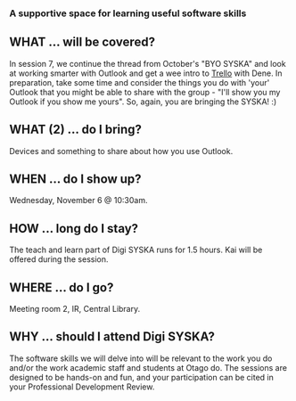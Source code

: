 ### A supportive space for learning useful software skills

## WHAT ... will be covered?
In session 7, we continue the thread from October's "BYO SYSKA" and look at working smarter with Outlook and get a wee intro to [Trello](https://trello.com/en) with Dene. In preparation, take some time and consider the things you do with 'your' Outlook that you might be able to share with the group - "I'll show you my Outlook if you show me yours". So, again, you are bringing the SYSKA! :)   

## WHAT (2) ... do I bring?
Devices and something to share about how you use Outlook.

## WHEN ... do I show up?
Wednesday, November 6 @ 10:30am. 

## HOW ... long do I stay?
The teach and learn part of Digi SYSKA runs for 1.5 hours. Kai will be offered during the session.

## WHERE ... do I go?
Meeting room 2, IR, Central Library.

## WHY ... should I attend Digi SYSKA?
The software skills we will delve into will be relevant to the work you do and/or the work academic staff and students at Otago do. The sessions are designed to be hands-on and fun, and your participation can be cited in your Professional Development Review. 


